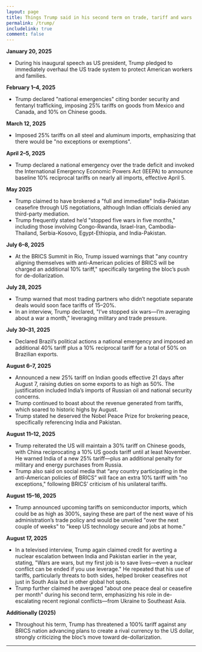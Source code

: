 ```yaml
---
layout: page
title: Things Trump said in his second term on trade, tariff and wars
permalink: /trump/
includelink: true
comment: false
---
```


**January 20, 2025**
- During his inaugural speech as US president, Trump pledged to immediately overhaul the US trade system to protect American workers and families.

**February 1–4, 2025**
- Trump declared "national emergencies" citing border security and fentanyl trafficking, imposing 25% tariffs on goods from Mexico and Canada, and 10% on Chinese goods.

**March 12, 2025**
- Imposed 25% tariffs on all steel and aluminum imports, emphasizing that there would be "no exceptions or exemptions".

**April 2–5, 2025**
- Trump declared a national emergency over the trade deficit and invoked the International Emergency Economic Powers Act (IEEPA) to announce baseline 10% reciprocal tariffs on nearly all imports, effective April 5.

**May 2025**
- Trump claimed to have brokered a "full and immediate" India-Pakistan ceasefire through US negotiations, although Indian officials denied any third-party mediation.
- Trump frequently stated he’d "stopped five wars in five months," including those involving Congo-Rwanda, Israel-Iran, Cambodia-Thailand, Serbia-Kosovo, Egypt-Ethiopia, and India-Pakistan.

**July 6–8, 2025**
- At the BRICS Summit in Rio, Trump issued warnings that "any country aligning themselves with anti-American policies of BRICS will be charged an additional 10% tariff," specifically targeting the bloc’s push for de-dollarization.

**July 28, 2025**
- Trump warned that most trading partners who didn’t negotiate separate deals would soon face tariffs of 15–20%.
- In an interview, Trump declared, "I’ve stopped six wars—I’m averaging about a war a month," leveraging military and trade pressure.

**July 30–31, 2025**
- Declared Brazil’s political actions a national emergency and imposed an additional 40% tariff plus a 10% reciprocal tariff for a total of 50% on Brazilian exports.

**August 6–7, 2025**
- Announced a new 25% tariff on Indian goods effective 21 days after August 7, raising duties on some exports to as high as 50%. The justification included India’s imports of Russian oil and national security concerns.
- Trump continued to boast about the revenue generated from tariffs, which soared to historic highs by August.
- Trump stated he deserved the Nobel Peace Prize for brokering peace, specifically referencing India and Pakistan.

**August 11–12, 2025**
- Trump reiterated the US will maintain a 30% tariff on Chinese goods, with China reciprocating a 10% US goods tariff until at least November. He warned India of a new 25% tariff—plus an additional penalty for military and energy purchases from Russia.
- Trump also said on social media that “any country participating in the anti-American policies of BRICS” will face an extra 10% tariff with "no exceptions," following BRICS’ criticism of his unilateral tariffs.

**August 15–16, 2025**
- Trump announced upcoming tariffs on semiconductor imports, which could be as high as 300%, saying these are part of the next wave of his administration’s trade policy and would be unveiled "over the next couple of weeks" to "keep US technology secure and jobs at home.”

**August 17, 2025**
- In a televised interview, Trump again claimed credit for averting a nuclear escalation between India and Pakistan earlier in the year, stating, "Wars are wars, but my first job is to save lives—even a nuclear conflict can be ended if you use leverage." He repeated that his use of tariffs, particularly threats to both sides, helped broker ceasefires not just in South Asia but in other global hot spots.
- Trump further claimed he averaged "about one peace deal or ceasefire per month" during his second term, emphasizing his role in de-escalating recent regional conflicts—from Ukraine to Southeast Asia.

**Additionally (2025)**
- Throughout his term, Trump has threatened a 100% tariff against any BRICS nation advancing plans to create a rival currency to the US dollar, strongly criticizing the bloc’s move toward de-dollarization.

***
